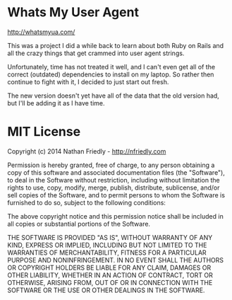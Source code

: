 Whats My User Agent
===================
http://whatsmyua.com/

This was a project I did a while back to learn about both Ruby on Rails and all the crazy things that get crammed into user agent strings.

Unfortunately, time has not treated it well, and I can't even get all of the correct (outdated) dependencies to install on my laptop. So rather then continue to fight with it, I decided to just start out fresh.

The new version doesn't yet have all of the data that the old version had, but I'll be adding it as I have time.

MIT License
===========


Copyright (c) 2014 Nathan Friedly - http://nfriedly.com

Permission is hereby granted, free of charge, to any person obtaining a copy
of this software and associated documentation files (the "Software"), to deal
in the Software without restriction, including without limitation the rights
to use, copy, modify, merge, publish, distribute, sublicense, and/or sell
copies of the Software, and to permit persons to whom the Software is
furnished to do so, subject to the following conditions:

The above copyright notice and this permission notice shall be included in
all copies or substantial portions of the Software.

THE SOFTWARE IS PROVIDED "AS IS", WITHOUT WARRANTY OF ANY KIND, EXPRESS OR
IMPLIED, INCLUDING BUT NOT LIMITED TO THE WARRANTIES OF MERCHANTABILITY,
FITNESS FOR A PARTICULAR PURPOSE AND NONINFRINGEMENT. IN NO EVENT SHALL THE
AUTHORS OR COPYRIGHT HOLDERS BE LIABLE FOR ANY CLAIM, DAMAGES OR OTHER
LIABILITY, WHETHER IN AN ACTION OF CONTRACT, TORT OR OTHERWISE, ARISING FROM,
OUT OF OR IN CONNECTION WITH THE SOFTWARE OR THE USE OR OTHER DEALINGS IN
THE SOFTWARE.